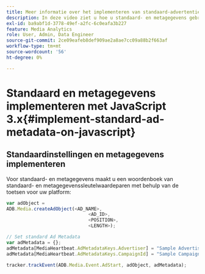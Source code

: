 ```yaml
---
title: Meer informatie over het implementeren van standaard-advertentiemetagegevens met JavaScript 3.x
description: In deze video ziet u hoe u standaard- en metagegevens gebruikt in een browser met JavaScript 3.x-apps.
exl-id: ba9abf1d-3778-49ef-a2fc-6c0eafa3b227
feature: Media Analytics
role: User, Admin, Data Engineer
source-git-commit: 2ce09eafeb8def909ae2a8ae7cc09a88b2f663af
workflow-type: tm+mt
source-wordcount: '56'
ht-degree: 0%

---
```


# Standaard en metagegevens implementeren met JavaScript 3.x{#implement-standard-ad-metadata-on-javascript}

## Standaardinstellingen en metagegevens implementeren

Voor standaard- en metagegevens maakt u een woordenboek van standaard- en metagegevenssleutelwaardeparen met behulp van de toetsen voor uw platform:

```js
var adObject =
ADB.Media.createAdObject(<AD_NAME>,
                              <AD_ID>,
                              <POSITION>,
                              <LENGTH>);

// Set standard Ad Metadata
var adMetadata = {};
adMetadata[MediaHeartbeat.AdMetadataKeys.Advertiser] = "Sample Advertiser";
adMetadata[MediaHeartbeat.AdMetadataKeys.CampaignId] = "Sample Campaign";

tracker.trackEvent(ADB.Media.Event.AdStart, adObject, adMetadata);
```
